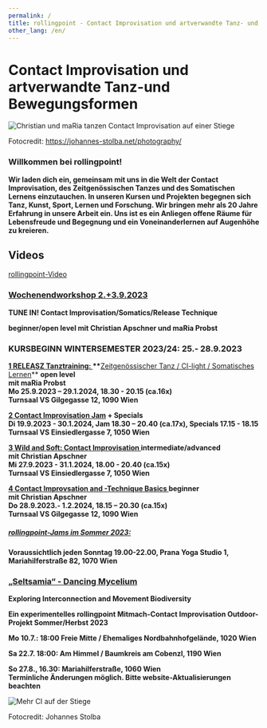 ```yaml
---
permalink: /
title: rollingpoint - Contact Improvisation und artverwandte Tanz- und Bewegungsformen
other_lang: /en/
---
```

# Contact Improvisation und artverwandte Tanz-und Bewegungsformen

![Christian und maRia tanzen Contact Improvisation auf einer Stiege](/assets/uploads/dsc_1901_klein.jpg "Contact Improvisation")

Fotocredit: https://johannes-stolba.net/photography/

### Willkommen bei rollingpoint!

**Wir laden dich ein, gemeinsam mit uns in die Welt der Contact Improvisation, des Zeitgenössischen Tanzes und des Somatischen Lernens einzutauchen. In unseren Kursen und Projekten begegnen sich Tanz, Kunst, Sport, Lernen und Forschung. Wir bringen mehr als 20 Jahre Erfahrung in unsere Arbeit ein. Uns ist es ein Anliegen offene Räume für Lebensfreude und Begegnung und ein Voneinanderlernen auf Augenhöhe zu kreieren.**

## Videos

<div class="imglink"><a target="_blank" href="https://www.youtube.com/embed/kp3DqzN1Ldo"><img src="/assets/uploads/video_vorschau_rollingpoint.png" alt="" /><div>rollingpoint-Video</div></a></div>

### [Wochenendworkshop 2.+3.9.2023](/workshops#liquid)

**TUNE IN! Contact Improvisation/Somatics/Release Technique**

**beginner/open level mit Christian Apschner und maRia Probst**

### **KURSBEGINN WINTERSEMESTER 2023/24: 25.- 28.9.2023**

**[1 RELEASZ Tanztraining: ](/kurse#mo)\*\***[Zeitgenössischer Tanz / CI-light / Somatisches Lernen](/kurse#mo)\*\* **open level**\
 **mit maRia Probst**\
**Mo 25.9.2023 – 29.1.2024, 18.30 - 20.15 (ca.16x)**\
**Turnsaal VS Gilgegasse 12, 1090 Wien**

**[2 Contact Improvisation Jam](/kurse#di) + Specials\
Di 19.9.2023  - 30.1.2024, Jam 18.30 – 20.40 (ca.17x), Specials 17.15 - 18.15**\
**Turnsaal VS Einsiedlergasse 7, 1050 Wien**

**[3 Wild and Soft: Contact Improvisation ](/kurse#mi) intermediate/advanced**\
**mit Christian Apschner**\
**Mi 27.9.2023 - 31.1.2024, 18.00 - 20.40 (ca.15x)**\
**Turnsaal VS Einsiedlergasse 7, 1050 Wien**

**[4 Contact Improvsation and -Technique Basics  ](/kurse#do)beginner**\
**mit Christian Apschner**\
**Do 28.9.2023.- 1.2.2024, 18.15 – 20.30 (ca.15x)**\
**Turnsaal VS Gilgegasse 12, 1090 Wien**

##### **[rollingpoint-Jams im Sommer 2023:](/jams)**

**Voraussichtlich jeden Sonntag 19.00-22.00, Prana Yoga Studio 1, Mariahilferstraße 82, 1070 Wien**

### [„Seltsamia“ - Dancing Mycelium](/mycelium#dancemyc)

**Exploring Interconnection and Movement Biodiversity**

**Ein experimentelles rollingpoint Mitmach-Contact Improvisation Outdoor-Projekt Sommer/Herbst 2023**

**Mo 10.7.: 18:00 Freie Mitte / Ehemaliges Nordbahnhofgelände, 1020 Wien**

**Sa 22.7. 18:00: Am Himmel / Baumkreis am Cobenzl, 1190 Wien**

[](<>)**So 27.8., 16.30: Mariahilferstraße, 1060 Wien**\
**Terminliche Änderungen möglich. Bitte website-Aktualisierungen beachten**

![Mehr CI auf der Stiege](/assets/uploads/dsc_1941a.jpg "Mehr CI auf der Stiege")

Fotocredit: Johannes Stolba